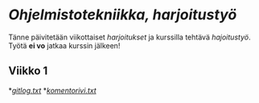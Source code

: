 # *Ohjelmistotekniikka, harjoitustyö*

Tänne päivitetään viikottaiset *harjoitukset* ja kurssilla tehtävä *hajoitustyö*. Työtä **ei vo** jatkaa kurssin jälkeen!

## **Viikko 1**
*[*gitlog.txt*](https://github.com/retute/ot-harjoitustyo/blob/master/laskarit/viikko1/gitlog.txt)
*[*komentorivi.txt*](https://github.com/retute/ot-harjoitustyo/blob/master/laskarit/viikko1/komentorivi.txt)
